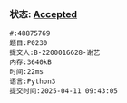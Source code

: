### 状态: [Accepted](http://dsbpython.openjudge.cn/dspythonbook/solution/48875769)
```
#:48875769
题目:P0230
提交人:B-2200016628-谢艺
内存:3640kB
时间:22ms
语言:Python3
提交时间:2025-04-11 09:43:05
```
